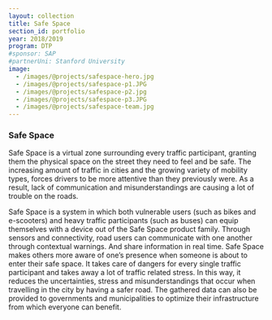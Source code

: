```yaml
---
layout: collection
title: Safe Space
section_id: portfolio
year: 2018/2019
program: DTP
#sponsor: SAP
#partnerUni: Stanford University
image:
  - /images/@projects/safespace-hero.jpg
  - /images/@projects/safespace-p1.JPG
  - /images/@projects/safespace-p2.jpg
  - /images/@projects/safespace-p3.JPG
  - /images/@projects/safespace-team.jpg
---
```


### Safe Space

Safe Space is a virtual zone surrounding every traffic participant, granting them the physical space on the street they need to feel and be safe.
The increasing amount of traffic in cities and the growing variety of mobility types, forces drivers to be more attentive than they previously were. As a result, lack of communication and misunderstandings are causing a lot of trouble on the roads.

Safe Space is a system in which both vulnerable users (such as bikes and e-scooters) and heavy traffic participants
(such as buses) can equip themselves with a device out of the Safe Space product family. Through sensors and connectivity, road users can communicate with one another through contextual warnings. And share information in real time.
Safe Space makes others more aware of one’s presence when someone is about to enter their safe space.
It takes care of dangers for every single traffic participant and takes away a lot of traffic related stress.
In this way, it reduces the uncertainties, stress and misunderstandings that occur when travelling in the city by having a safer road.
The gathered data can also be provided to governments and municipalities to optimize their infrastructure from which everyone can benefit.
